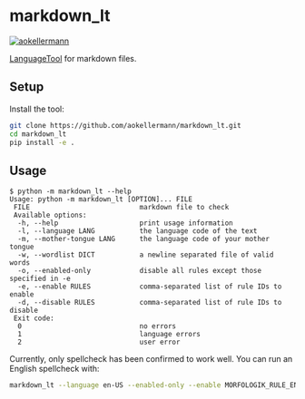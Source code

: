 # markdown_lt

[![aokellermann](https://circleci.com/gh/aokellermann/markdown_lt.svg?style=svg)](https://app.circleci.com/pipelines/github/aokellermann/markdown_lt)

[LanguageTool](https://languagetool.org/) for markdown files.

## Setup

Install the tool:

```bash
git clone https://github.com/aokellermann/markdown_lt.git
cd markdown_lt
pip install -e .
```

## Usage

```console
$ python -m markdown_lt --help
Usage: python -m markdown_lt [OPTION]... FILE
 FILE                           markdown file to check
 Available options:
  -h, --help                    print usage information
  -l, --language LANG           the language code of the text
  -m, --mother-tongue LANG      the language code of your mother tongue
  -w, --wordlist DICT           a newline separated file of valid words
  -o, --enabled-only            disable all rules except those specified in -e
  -e, --enable RULES            comma-separated list of rule IDs to enable
  -d, --disable RULES           comma-separated list of rule IDs to disable
 Exit code:
  0                             no errors
  1                             language errors
  2                             user error
```

Currently, only spellcheck has been confirmed to work well. You can run an English spellcheck with:

```bash
markdown_lt --language en-US --enabled-only --enable MORFOLOGIK_RULE_EN_US file.md
```

